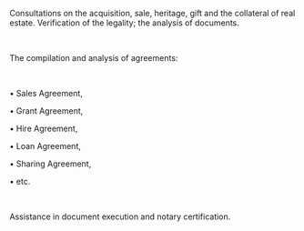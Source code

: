 Consultations on the acquisition, sale, heritage, gift and the collateral of real estate. Verification of the legality; the analysis of documents.

<br/>

The compilation and analysis of agreements:

<br/>

• Sales Agreement,

• Grant Agreement,

• Hire Agreement,

• Loan Agreement,

• Sharing Agreement,

• etc.

<br/>

Assistance in document execution and notary certification.

<!-- Google tag (gtag.js) -->
<script async src="https://www.googletagmanager.com/gtag/js?id=AW-11072310083"></script>
<script>
  window.dataLayer = window.dataLayer || [];
  function gtag(){dataLayer.push(arguments);}
  gtag('js', new Date());

  gtag('config', 'AW-11072310083');
</script>
